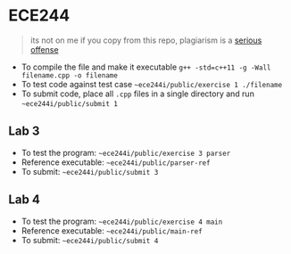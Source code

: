 # ECE244
> its not on me if you copy from this repo, plagiarism is a [serious offense](https://www.academicintegrity.utoronto.ca/process-and-procedures/)
- To compile the file and make it executable `g++ -std=c++11 -g -Wall filename.cpp -o filename`
- To test code against test case `~ece244i/public/exercise 1 ./filename`
- To submit code, place all `.cpp` files in a single directory and run `~ece244i/public/submit 1`

## Lab 3
- To test the program: `~ece244i/public/exercise 3 parser`
- Reference executable: `~ece244i/public/parser-ref`
- To submit: `~ece244i/public/submit 3`

## Lab 4
- To test the program: `~ece244i/public/exercise 4 main`
- Reference executable: `~ece244i/public/main-ref`
- To submit: `~ece244i/public/submit 4`
